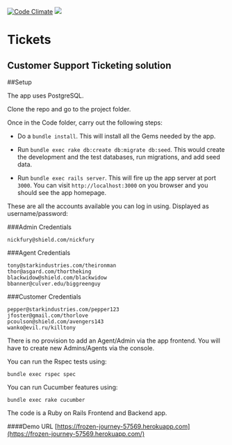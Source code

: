 [![Code Climate](https://codeclimate.com/github/gauravmanchanda/tickets/badges/gpa.svg)](https://codeclimate.com/github/gauravmanchanda/tickets)
[![](https://circleci.com/gh/gauravmanchanda/tickets.svg?style=shield)](https://circleci.com/gh/gauravmanchanda/tickets)

# Tickets
## Customer Support Ticketing solution

##Setup

The app uses PostgreSQL.

Clone the repo and go to the project folder.

Once in the Code folder, carry out the following steps:

* Do a `bundle install`. This will install all the Gems needed by the app.

* Run `bundle exec rake db:create db:migrate db:seed`. This would create the development and the test databases, run migrations, and add seed data.

* Run `bundle exec rails server`. This will fire up the app server at port `3000`. You can visit `http://localhost:3000` on you browser and you should see the app homepage.

These are all the accounts available you can log in using. Displayed as username/password:


###Admin Credentials

```
nickfury@shield.com/nickfury
```


###Agent Credentials

```
tony@starkindustries.com/theironman
thor@asgard.com/thortheking
blackwidow@shield.com/blackwidow
bbanner@culver.edu/biggreenguy
```

###Customer Credentials

```
pepper@starkindustries.com/pepper123
jfoster@gmail.com/thorlove
pcoulson@shield.com/avengers143
wanko@evil.ru/killtony
```

There is no provision to add an Agent/Admin via the app frontend. You will have to create new Admins/Agents via the console.

You can run the Rspec tests using:

  `bundle exec rspec spec`

You can run Cucumber features using:

  `bundle exec rake cucumber`


The code is a Ruby on Rails Frontend and Backend app.

####Demo URL
[https://frozen-journey-57569.herokuapp.com](https://frozen-journey-57569.herokuapp.com/)

